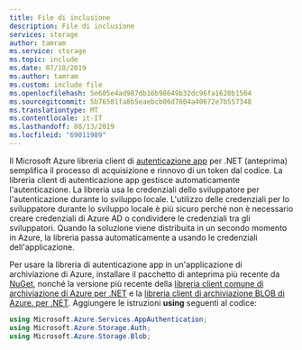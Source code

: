 ```yaml
---
title: File di inclusione
description: File di inclusione
services: storage
author: tamram
ms.service: storage
ms.topic: include
ms.date: 07/18/2019
ms.author: tamram
ms.custom: include file
ms.openlocfilehash: 5e605e4ad987db16b98649b32dc96fa1620b1564
ms.sourcegitcommit: 5b76581fa8b5eaebcb06d7604a40672e7b557348
ms.translationtype: MT
ms.contentlocale: it-IT
ms.lasthandoff: 08/13/2019
ms.locfileid: "69011989"
---
```

Il Microsoft Azure libreria client di [autenticazione app](https://www.nuget.org/packages/Microsoft.Azure.Services.AppAuthentication) per .NET (anteprima) semplifica il processo di acquisizione e rinnovo di un token dal codice. La libreria client di autenticazione app gestisce automaticamente l'autenticazione. La libreria usa le credenziali dello sviluppatore per l'autenticazione durante lo sviluppo locale. L'utilizzo delle credenziali per lo sviluppatore durante lo sviluppo locale è più sicuro perché non è necessario creare credenziali di Azure AD o condividere le credenziali tra gli sviluppatori. Quando la soluzione viene distribuita in un secondo momento in Azure, la libreria passa automaticamente a usando le credenziali dell'applicazione.

Per usare la libreria di autenticazione app in un'applicazione di archiviazione di Azure, installare il pacchetto di anteprima più recente da [NuGet](https://www.nuget.org/packages/Microsoft.Azure.Services.AppAuthentication), nonché la versione più recente della [libreria client comune di archiviazione di Azure per .NET](https://www.nuget.org/packages/Microsoft.Azure.Storage.Common/) e la [libreria client di archiviazione BLOB di Azure. per .NET](https://www.nuget.org/packages/Microsoft.Azure.Storage.Blob/). Aggiungere le istruzioni **using** seguenti al codice:

```csharp
using Microsoft.Azure.Services.AppAuthentication;
using Microsoft.Azure.Storage.Auth;
using Microsoft.Azure.Storage.Blob;
```
